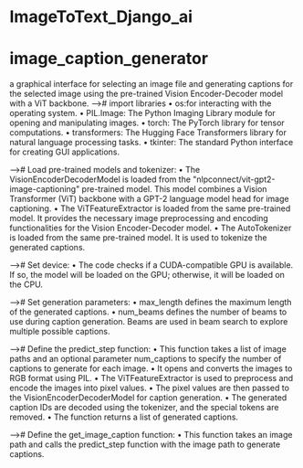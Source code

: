 # ImageToText_Django_ai

# image_caption_generator
a graphical interface for selecting an image file and generating captions for the selected image using
the pre-trained Vision Encoder-Decoder model with a ViT backbone.
--># import libraries
• os:for interacting with the operating system.
•	PIL.Image: The Python Imaging Library module for opening and manipulating images.
•	torch: The PyTorch library for tensor computations.
•	transformers: The Hugging Face Transformers library for natural language processing tasks.
•	tkinter: The standard Python interface for creating GUI applications.

-->#	Load pre-trained models and tokenizer:
•	The VisionEncoderDecoderModel is loaded from the "nlpconnect/vit-gpt2-image-captioning" pre-trained model. This model combines a Vision Transformer (ViT) backbone with a GPT-2 language model head for image captioning.
•	The ViTFeatureExtractor is loaded from the same pre-trained model. It provides the necessary image preprocessing and encoding functionalities for the Vision Encoder-Decoder model.
•	The AutoTokenizer is loaded from the same pre-trained model. It is used to tokenize the generated captions.

--># 	Set device:
•	The code checks if a CUDA-compatible GPU is available. If so, the model will be loaded on the GPU; otherwise, it will be loaded on the CPU.

-->#	Set generation parameters:
•	max_length defines the maximum length of the generated captions.
•	num_beams defines the number of beams to use during caption generation. Beams are used in beam search to explore multiple possible captions.

-->#	Define the predict_step function:
•	This function takes a list of image paths and an optional parameter num_captions to specify the number of captions to generate for each image.
•	It opens and converts the images to RGB format using PIL.
•	The ViTFeatureExtractor is used to preprocess and encode the images into pixel values.
•	The pixel values are then passed to the VisionEncoderDecoderModel for caption generation.
•	The generated caption IDs are decoded using the tokenizer, and the special tokens are removed.
•	The function returns a list of generated captions.

-->#	Define the get_image_caption function:
•	This function takes an image path and calls the predict_step function with the image path to generate captions.

